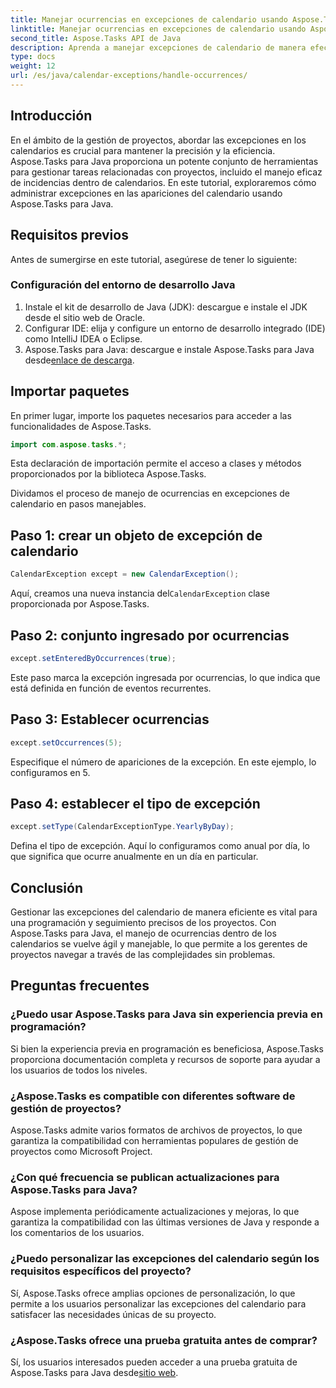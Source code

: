 ```yaml
---
title: Manejar ocurrencias en excepciones de calendario usando Aspose.Tasks
linktitle: Manejar ocurrencias en excepciones de calendario usando Aspose.Tasks
second_title: Aspose.Tasks API de Java
description: Aprenda a manejar excepciones de calendario de manera efectiva en proyectos Java con Aspose.Tasks para Java. Optimice su proceso de gestión de proyectos ahora.
type: docs
weight: 12
url: /es/java/calendar-exceptions/handle-occurrences/
---
```

## Introducción
En el ámbito de la gestión de proyectos, abordar las excepciones en los calendarios es crucial para mantener la precisión y la eficiencia. Aspose.Tasks para Java proporciona un potente conjunto de herramientas para gestionar tareas relacionadas con proyectos, incluido el manejo eficaz de incidencias dentro de calendarios. En este tutorial, exploraremos cómo administrar excepciones en las apariciones del calendario usando Aspose.Tasks para Java.
## Requisitos previos
Antes de sumergirse en este tutorial, asegúrese de tener lo siguiente:
### Configuración del entorno de desarrollo Java
1. Instale el kit de desarrollo de Java (JDK): descargue e instale el JDK desde el sitio web de Oracle.
2. Configurar IDE: elija y configure un entorno de desarrollo integrado (IDE) como IntelliJ IDEA o Eclipse.
3.  Aspose.Tasks para Java: descargue e instale Aspose.Tasks para Java desde[enlace de descarga](https://releases.aspose.com/tasks/java/).

## Importar paquetes
En primer lugar, importe los paquetes necesarios para acceder a las funcionalidades de Aspose.Tasks.

```java
import com.aspose.tasks.*;
```
Esta declaración de importación permite el acceso a clases y métodos proporcionados por la biblioteca Aspose.Tasks.

Dividamos el proceso de manejo de ocurrencias en excepciones de calendario en pasos manejables.
## Paso 1: crear un objeto de excepción de calendario
```java
CalendarException except = new CalendarException();
```
 Aquí, creamos una nueva instancia del`CalendarException` clase proporcionada por Aspose.Tasks.
## Paso 2: conjunto ingresado por ocurrencias
```java
except.setEnteredByOccurrences(true);
```
Este paso marca la excepción ingresada por ocurrencias, lo que indica que está definida en función de eventos recurrentes.
## Paso 3: Establecer ocurrencias
```java
except.setOccurrences(5);
```
Especifique el número de apariciones de la excepción. En este ejemplo, lo configuramos en 5.
## Paso 4: establecer el tipo de excepción
```java
except.setType(CalendarExceptionType.YearlyByDay);
```
Defina el tipo de excepción. Aquí lo configuramos como anual por día, lo que significa que ocurre anualmente en un día en particular.

## Conclusión
Gestionar las excepciones del calendario de manera eficiente es vital para una programación y seguimiento precisos de los proyectos. Con Aspose.Tasks para Java, el manejo de ocurrencias dentro de los calendarios se vuelve ágil y manejable, lo que permite a los gerentes de proyectos navegar a través de las complejidades sin problemas.
## Preguntas frecuentes
### ¿Puedo usar Aspose.Tasks para Java sin experiencia previa en programación?
Si bien la experiencia previa en programación es beneficiosa, Aspose.Tasks proporciona documentación completa y recursos de soporte para ayudar a los usuarios de todos los niveles.
### ¿Aspose.Tasks es compatible con diferentes software de gestión de proyectos?
Aspose.Tasks admite varios formatos de archivos de proyectos, lo que garantiza la compatibilidad con herramientas populares de gestión de proyectos como Microsoft Project.
### ¿Con qué frecuencia se publican actualizaciones para Aspose.Tasks para Java?
Aspose implementa periódicamente actualizaciones y mejoras, lo que garantiza la compatibilidad con las últimas versiones de Java y responde a los comentarios de los usuarios.
### ¿Puedo personalizar las excepciones del calendario según los requisitos específicos del proyecto?
Sí, Aspose.Tasks ofrece amplias opciones de personalización, lo que permite a los usuarios personalizar las excepciones del calendario para satisfacer las necesidades únicas de su proyecto.
### ¿Aspose.Tasks ofrece una prueba gratuita antes de comprar?
 Sí, los usuarios interesados pueden acceder a una prueba gratuita de Aspose.Tasks para Java desde[sitio web](https://releases.aspose.com/).